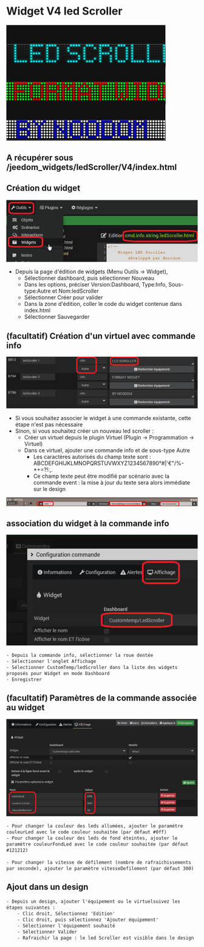 # Widget V4 led Scroller

![](doc/images/ledScroller.png)

## A récupérer sous /jeedom_widgets/ledScroller/V4/index.html

## Création du widget

![](doc/images/creationWidget.png)

- Depuis la page d'édition de widgets (Menu Outils -> Widget),
	- Sélectionner dashboard, puis sélectionner Nouveau
	- Dans les options, préciser Version:Dashboard, Type:Info, Sous-type:Autre et Nom:ledScroller
	- Sélectionner Créer pour valider
	- Dans la zone d'édition, coller le code du widget contenue dans index.html
	- Sélectionner Sauvegarder

## (facultatif) Création d'un virtuel avec commande info

![](doc/images/commandeInfo.png)

- Si vous souhaitez associer le widget à une commande existante, cette étape n'est pas nécessaire
- Sinon, si vous souhaitez créer un nouveau led scroller :
	- Créer un virtuel depuis le plugin Virtuel (Plugin -> Programmation -> Virtuel)
	- Dans ce virtuel, ajouter une commande info et de sous-type Autre
		- Les caractères autorisés du champ texte sont :
			ABCDEFGHIJKLMNOPQRSTUVWXYZ1234567890°#|'€"/%[]()-*+=?!:,.
		- Ce champ texte peut être modifié par scénario avec la commande event : la mise à jour du texte sera alors immédiate sur le design

![](doc/images/scenarioEvent.jpg)

## association du widget à la commande info

![](doc/images/associationCommandeWidget.png)

	- Depuis la commande info, sélectionner la roue dentée
	- Sélectionner l'onglet Affichage
	- Sélectionner CustomTemp/ledScroller dans la liste des widgets proposés pour Widget en mode Dashboard
	- Enregistrer
	
## (facultatif) Paramètres de la commande associée au widget

![](doc/images/parametresWidget.png)

	- Pour changer la couleur des leds allumées, ajouter le paramètre couleurLed avec le code couleur souhaitée (par défaut #0ff)
	- Pour changer la couleur des leds de fond éteintes, ajouter le paramètre couleurFondLed avec le code couleur souhaitée (par défaut #121212)

	- Pour changer la vitesse de défilement (nombre de rafraichissements par seconde), ajouter le paramètre vitesseDefilement (par défaut 300)

## Ajout dans un design

	- Depuis un design, ajouter l'équipement ou le virtuelsuivez les étapes suivantes :
		- Clic droit, Sélectionnez 'Edition'
		- Clic droit, puis sélectionnez 'Ajouter équipement'
		- Sélectionner l'équipement souhaité
		- Sélectionner Valider
		- Rafraichir la page : le led Scroller est visible dans le design
